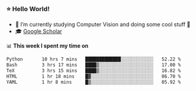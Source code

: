 ### ⭐️ Hello World!

<!--
**hologerry/hologerry** is a ✨ _special_ ✨ repository because its `README.md` (this file) appears on your GitHub profile.

Here are some ideas to get you started:

- 🔭 I’m currently working and studying on Computer Vision
- 🌱 I’m currently learning at Peking University
- 💬 Ask me about 
- 📫 How to reach me: E-mail
- 😄 Pronouns: he/his
- ⚡ Fun fact: Music is the Power
-->


- 🔭 I’m currently studying Computer Vision and doing some cool stuff 🤖
- 🎓 [Google Scholar](https://scholar.google.com/citations?user=3ykqW9wAAAAJ&hl=en)


📊 **This week I spent my time on**

<!--START_SECTION:waka-->

```txt
Python       10 hrs 7 mins   █████████████░░░░░░░░░░░░   52.22 %
Bash         3 hrs 17 mins   ████▒░░░░░░░░░░░░░░░░░░░░   17.00 %
TeX          3 hrs 15 mins   ████▒░░░░░░░░░░░░░░░░░░░░   16.82 %
HTML         1 hr 18 mins    █▓░░░░░░░░░░░░░░░░░░░░░░░   06.70 %
YAML         1 hr 8 mins     █▒░░░░░░░░░░░░░░░░░░░░░░░   05.92 %
```

<!--END_SECTION:waka-->
